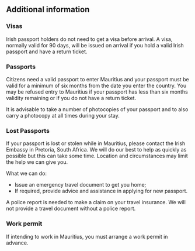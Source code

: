 ## Additional information

### Visas

Irish passport holders do not need to get a visa before arrival. A visa, normally valid for 90 days, will be issued on arrival if you hold a valid Irish passport and have a return ticket.

### **Passports**

Citizens need a valid passport to enter Mauritius and your passport must be valid for a minimum of six months from the date you enter the country. You may be refused entry to Mauritius if your passport has less than six months validity remaining or if you do not have a return ticket.

It is advisable to take a number of photocopies of your passport and to also carry a photocopy at all times during your stay.

### **Lost Passports**

If your passport is lost or stolen while in Mauritius, please contact the Irish Embassy in Pretoria, South Africa. We will do our best to help as quickly as possible but this can take some time. Location and circumstances may limit the help we can give you.

What we can do:

* Issue an emergency travel document to get you home;
* If required, provide advice and assistance in applying for new passport.

A police report is needed to make a claim on your travel insurance. We will not provide a travel document without a police report.

### **Work permit**

If intending to work in Mauritius, you must arrange a work permit in advance.